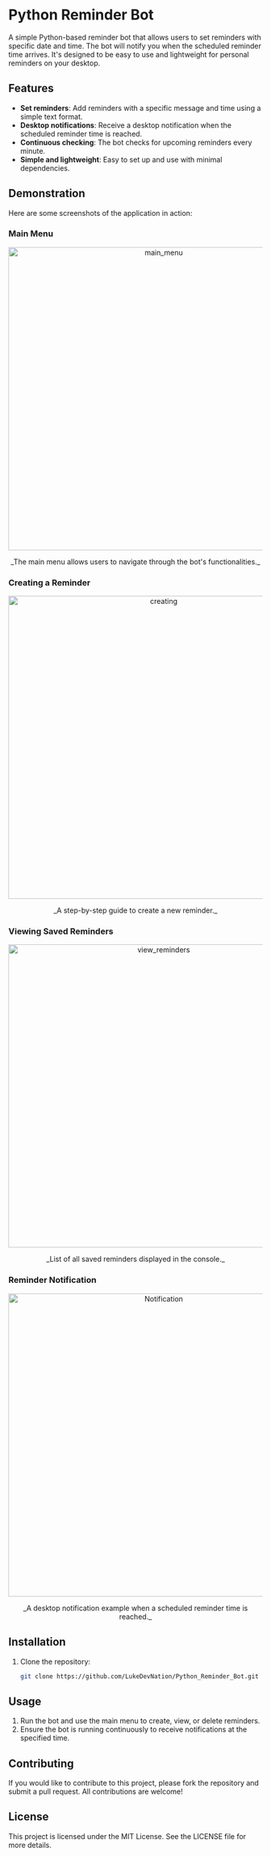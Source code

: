 # Python Reminder Bot

A simple Python-based reminder bot that allows users to set reminders with specific date and time. The bot will notify you when the scheduled reminder time arrives. It's designed to be easy to use and lightweight for personal reminders on your desktop.

## Features

- **Set reminders**: Add reminders with a specific message and time using a simple text format.
- **Desktop notifications**: Receive a desktop notification when the scheduled reminder time is reached.
- **Continuous checking**: The bot checks for upcoming reminders every minute.
- **Simple and lightweight**: Easy to set up and use with minimal dependencies.

## **Demonstration**

Here are some screenshots of the application in action:


### Main Menu

<div align="center">
  <img src="https://github.com/user-attachments/assets/b906b8eb-bfd9-4d5c-9c61-5c3ee0260749" alt="main_menu" width="600">
</div>
<p align="center">
  _The main menu allows users to navigate through the bot's functionalities._
</p>

### Creating a Reminder

<div align="center">
  <img src="https://github.com/user-attachments/assets/3e8a31eb-1d4a-4018-b4cc-ffa077c310da" alt="creating" width="600">
</div>
<p align="center">
  _A step-by-step guide to create a new reminder._
</p>

### Viewing Saved Reminders

<div align="center">
  <img src="https://github.com/user-attachments/assets/89166c17-944c-462f-b62f-564256a4df19" alt="view_reminders" width="600">
</div>
<p align="center">
  _List of all saved reminders displayed in the console._
</p>

### Reminder Notification

<div align="center">
  <img src="https://github.com/user-attachments/assets/ba282cde-3fc3-48c2-bc30-275ed83b0589" alt="Notification" width="600">
</div>
<p align="center">
  _A desktop notification example when a scheduled reminder time is reached._
</p>


## Installation

1. Clone the repository:

   ```bash
   git clone https://github.com/LukeDevNation/Python_Reminder_Bot.git
   ```

## Usage

1. Run the bot and use the main menu to create, view, or delete reminders.
2. Ensure the bot is running continuously to receive notifications at the specified time.

## Contributing

If you would like to contribute to this project, please fork the repository and submit a pull request. All contributions are welcome!

## License

This project is licensed under the MIT License. See the LICENSE file for more details.
